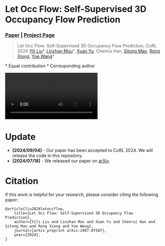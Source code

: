 # Let Occ Flow: Self-Supervised 3D Occupancy Flow Prediction
### [Paper](https://arxiv.org/pdf/2407.07587)  | [Project Page](https://eliliu2233.github.io/letoccflow/) 

> Let Occ Flow: Self-Supervised 3D Occupancy Flow Prediction, CoRL 2024
> [Yili Liu](https://scholar.google.com/citations?user=pBEZ7V4AAAAJ&hl=zh-CN)\*, [Linzhan Mou](https://scholar.google.com/citations?user=cIXq7Z4AAAAJ&hl=en)\*, [Xuan Yu](https://scholar.google.com/citations?hl=zh-CN&user=4Ry3CKsAAAAJ), Chenrui Han, [Sitong Mao](https://scholar.google.com/citations?user=RiX5SJUAAAAJ&hl=zh-CN&oi=sra), [Rong Xiong](https://scholar.google.com/citations?user=1hI9bqUAAAAJ&hl=en), [Yue Wang](https://ywang-zju.github.io/)$\dagger$

\* Equal contribution  $\dagger$ Corresponding author

<video controls>
    <source src="assets/demo-kitti.mp4" type="video/mp4">
</video>

# Update
- **[2024/09/04]** - Our paper has been accepted to CoRL 2024. We will release the code in this repository.
- **[2024/07/18]** - We released our paper on [arXiv](https://arxiv.org/abs/2407.07587).

# Citation
If this work is helpful for your research, please consider citing the following paper:
```
@article{liu2024letoccflow,
    title={Let Occ Flow: Self-Supervised 3D Occupancy Flow Prediction},
    author={Yili Liu and Linzhan Mou and Xuan Yu and Chenrui Han and Sitong Mao and Rong Xiong and Yue Wang},
    journal={arXiv preprint arXiv:2407.07587},
    year={2024},
}
```